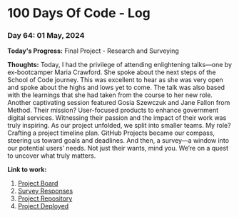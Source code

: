 # 100 Days Of Code - Log

### Day 64: 01 May, 2024

**Today's Progress:** Final Project - Research and Surveying

**Thoughts:** Today, I had the privilege of attending enlightening talks—one by ex-bootcamper Maria Crawford. She spoke about the next steps of the School of Code journey. This was excellent to hear as she was very open and spoke about the highs and lows yet to come. The talk was also based with the learnings that she had taken from the course to her new role.
Another captivating session featured Gosia Szewczuk and Jane Fallon from Method. Their mission? User-focused products to enhance government digital services. Witnessing their passion and the impact of their work was truly inspiring.
As our project unfolded, we split into smaller teams. My role? Crafting a project timeline plan. GitHub Projects became our compass, steering us toward goals and deadlines. And then, a survey—a window into our potential users’ needs. Not just their wants, mind you. We’re on a quest to uncover what truly matters.

**Link to work:**

1. [Project Board](https://www.figma.com/file/V1Jmh4tbYA27FeqXz3GiAj/Mirai-Team-Planning-board?type=whiteboard&node-id=0-1&t=LtgEwnHoOxwQQUXc-0)
2. [Survey Responses](https://docs.google.com/forms/d/1zXxiSEPVpXdWhJPd23K-p1c5xO7rjD6psZ9tfd8B6WU/edit?ts=663216f3#responses)
3. [Project Repository](https://github.com/INFINITYX00/eslando)
4. [Project Deployed](https://eslando.vercel.app/)
